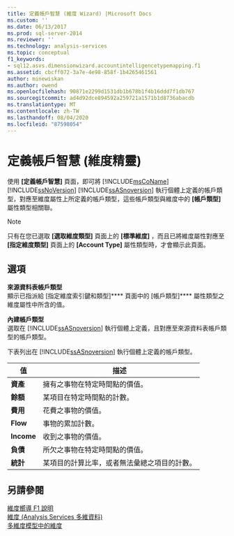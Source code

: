 ```yaml
---
title: 定義帳戶智慧 (維度 Wizard) |Microsoft Docs
ms.custom: ''
ms.date: 06/13/2017
ms.prod: sql-server-2014
ms.reviewer: ''
ms.technology: analysis-services
ms.topic: conceptual
f1_keywords:
- sql12.asvs.dimensionwizard.accountintelligencetypemapping.f1
ms.assetid: cbcff072-3a7e-4e98-858f-1b4265461561
author: minewiskan
ms.author: owend
ms.openlocfilehash: 90871e2299d1531db1b678b1f4b16ddd7f1db767
ms.sourcegitcommit: ad4d92dce894592a259721a1571b1d8736abacdb
ms.translationtype: MT
ms.contentlocale: zh-TW
ms.lasthandoff: 08/04/2020
ms.locfileid: "87598054"
---
```

# <a name="define-account-intelligence-dimension-wizard"></a>定義帳戶智慧 (維度精靈)
  使用 **[定義帳戶智慧]** 頁面，即可將 [!INCLUDE[msCoName](../includes/msconame-md.md)] [!INCLUDE[ssNoVersion](../includes/ssnoversion-md.md)] [!INCLUDE[ssASnoversion](../includes/ssasnoversion-md.md)] 執行個體上定義的帳戶類型，對應至維度屬性上所定義的帳戶類型，這些帳戶類型與維度中的 **[帳戶類型]** 屬性類型相關聯。  
  
> [!NOTE]  
>   只有在您已選取 **[選取維度類型]** 頁面上的 **[標準維度]** ，而且已將維度屬性對應至 **[指定維度類型]** 頁面上的 **[Account Type]** 屬性類型時，才會顯示此頁面。  
  
## <a name="options"></a>選項  
 **來源資料表帳戶類型**  
 顯示已指派給 [指定維度索引鍵和類型]**** 頁面中的 [帳戶類型]**** 屬性類型之維度屬性中所含的值。  
  
 **內建帳戶類型**  
 選取在 [!INCLUDE[ssASnoversion](../includes/ssasnoversion-md.md)] 執行個體上定義，且對應至來源資料表帳戶類型的帳戶類型。  
  
 下表列出在 [!INCLUDE[ssASnoversion](../includes/ssasnoversion-md.md)] 執行個體上定義的帳戶類型。  
  
|值|描述|  
|-----------|-----------------|  
|**資產**|擁有之事物在特定時間點的價值。|  
|**餘額**|某項目在特定時間點的計數。|  
|**費用**|花費之事物的價值。|  
|**Flow**|事物的累加計數。|  
|**Income**|收到之事物的價值。|  
|**負債**|所欠之事物在特定時間點的價值。|  
|**統計**|某項目的計算比率，或者無法彙總之項目的計數。|  
  
## <a name="see-also"></a>另請參閱  
 [維度嚮導 F1 說明](dimension-wizard-f1-help.md)   
 [維度 &#40;Analysis Services 多維資料&#41;](multidimensional-models-olap-logical-dimension-objects/dimensions-analysis-services-multidimensional-data.md)   
 [多維度模型中的維度](multidimensional-models/dimensions-in-multidimensional-models.md)  
  
  
